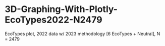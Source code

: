 # 3D-Graphing-With-Plotly-EcoTypes2022-N2479
EcoTypes plot, 2022 data w/ 2023 methodology [6 EcoTypes + Neutral], N = 2479
